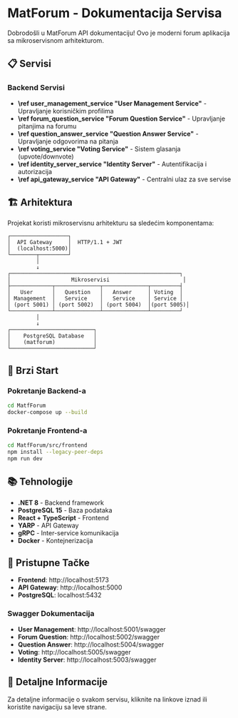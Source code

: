 # MatForum - Dokumentacija Servisa

Dobrodošli u MatForum API dokumentaciju! Ovo je moderni forum aplikacija sa mikroservisnom arhitekturom.

## 📋 Servisi

### Backend Servisi

- **\ref user_management_service "User Management Service"** - Upravljanje korisničkim profilima
- **\ref forum_question_service "Forum Question Service"** - Upravljanje pitanjima na forumu
- **\ref question_answer_service "Question Answer Service"** - Upravljanje odgovorima na pitanja
- **\ref voting_service "Voting Service"** - Sistem glasanja (upvote/downvote)
- **\ref identity_server_service "Identity Server"** - Autentifikacija i autorizacija
- **\ref api_gateway_service "API Gateway"** - Centralni ulaz za sve servise

## 🏗️ Arhitektura

Projekat koristi mikroservisnu arhitekturu sa sledećim komponentama:

```
┌──────────────────┐
│  API Gateway     │  HTTP/1.1 + JWT
│  (localhost:5000)│
└────────┬─────────┘
         │
         ↓
┌─────────────────────────────────────────────────────┐
│                   Mikroservisi                       │
├─────────────┬──────────────┬──────────────┬─────────┤
│   User      │   Question   │   Answer     │ Voting  │
│ Management  │   Service    │   Service    │ Service │
│ (port 5001) │ (port 5002)  │ (port 5004)  │(port 5005)│
└─────────────┴──────────────┴──────────────┴─────────┘
         │
         ↓
┌──────────────────────────┐
│    PostgreSQL Database   │
│    (matforum)            │
└──────────────────────────┘
```

## 🚀 Brzi Start

### Pokretanje Backend-a

```bash
cd MatfForum
docker-compose up --build
```

### Pokretanje Frontend-a

```bash
cd MatfForum/src/frontend
npm install --legacy-peer-deps
npm run dev
```

## 📚 Tehnologije

- **.NET 8** - Backend framework
- **PostgreSQL 15** - Baza podataka
- **React + TypeScript** - Frontend
- **YARP** - API Gateway
- **gRPC** - Inter-service komunikacija
- **Docker** - Kontejnerizacija

## 🔗 Pristupne Tačke

- **Frontend**: http://localhost:5173
- **API Gateway**: http://localhost:5000
- **PostgreSQL**: localhost:5432

### Swagger Dokumentacija

- **User Management**: http://localhost:5001/swagger
- **Forum Question**: http://localhost:5002/swagger
- **Question Answer**: http://localhost:5004/swagger
- **Voting**: http://localhost:5005/swagger
- **Identity Server**: http://localhost:5003/swagger

## 📖 Detaljne Informacije

Za detaljne informacije o svakom servisu, kliknite na linkove iznad ili koristite navigaciju sa leve strane.

